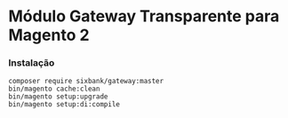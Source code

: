 # Módulo Gateway Transparente para Magento 2

### Instalação
 
    composer require sixbank/gateway:master
    bin/magento cache:clean
    bin/magento setup:upgrade
    bin/magento setup:di:compile